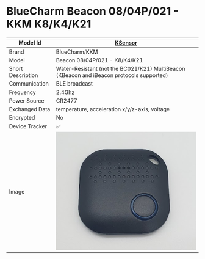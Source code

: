 # BlueCharm Beacon 08/04P/021 - KKM K8/K4/K21

|Model Id|[KSensor](https://github.com/theengs/decoder/blob/development/src/devices/BC08_json.h)|
|-|-|
|Brand|BlueCharm/KKM|
|Model|Beacon 08/04P/021 - K8/K4/K21|
|Short Description|Water-Resistant (not the BC021/K21) MultiBeacon (KBeacon and iBeacon protocols supported)|
|Communication|BLE broadcast|
|Frequency|2.4Ghz|
|Power Source|CR2477|
|Exchanged Data|temperature, acceleration x/y/z-axis, voltage|
|Encrypted|No|
|Device Tracker|&#9989;|
|Image|![BC021](./../img/BC021.png)|
